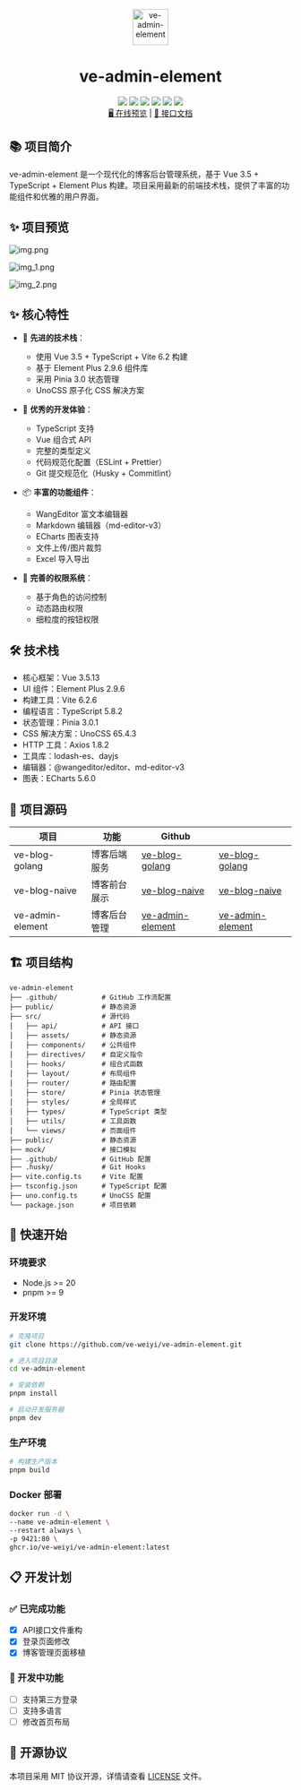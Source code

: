 <div align=center>
  <img alt="ve-admin-element" width="64" height="64" src="./public/favicon.ico">

  <h1>ve-admin-element</h1>

  <img src="https://img.shields.io/badge/Vue-3.5.13-brightgreen.svg"/>
  <img src="https://img.shields.io/badge/Vite-6.2.6-green.svg"/>
  <img src="https://img.shields.io/badge/TypeScript-5.8.2-blue.svg"/>
  <img src="https://img.shields.io/badge/Pinia-3.0.1-yellow.svg"/>
  <img src="https://img.shields.io/badge/UnoCSS-65.4.3-red.svg"/>
  <img src="https://img.shields.io/badge/Element Plus-2.9.6-blue.svg"/>
</div>

<div align="center">
  <a target="_blank" href="https://admin.veweiyi.cn">🖥️ 在线预览</a> |
  <a target="_blank" href="https://admin.veweiyi.cn/admin-api/v1/swagger/index.html">📑 接口文档</a>
</div>

## 📚 项目简介

ve-admin-element 是一个现代化的博客后台管理系统，基于 Vue 3.5 + TypeScript + Element Plus 构建。项目采用最新的前端技术栈，提供了丰富的功能组件和优雅的用户界面。

## ✨ 项目预览

![img.png](assets/img.png)

![img_1.png](assets/img_1.png)

![img_2.png](assets/img_2.png)

## ✨ 核心特性

- 🚀 **先进的技术栈**：
  - 使用 Vue 3.5 + TypeScript + Vite 6.2 构建
  - 基于 Element Plus 2.9.6 组件库
  - 采用 Pinia 3.0 状态管理
  - UnoCSS 原子化 CSS 解决方案

- 🎨 **优秀的开发体验**：
  - TypeScript 支持
  - Vue 组合式 API
  - 完整的类型定义
  - 代码规范化配置（ESLint + Prettier）
  - Git 提交规范化（Husky + Commitlint）

- 📦 **丰富的功能组件**：
  - WangEditor 富文本编辑器
  - Markdown 编辑器（md-editor-v3）
  - ECharts 图表支持
  - 文件上传/图片裁剪
  - Excel 导入导出

- 🔐 **完善的权限系统**：
  - 基于角色的访问控制
  - 动态路由权限
  - 细粒度的按钮权限

## 🛠️ 技术栈

- 核心框架：Vue 3.5.13
- UI 组件：Element Plus 2.9.6
- 构建工具：Vite 6.2.6
- 编程语言：TypeScript 5.8.2
- 状态管理：Pinia 3.0.1
- CSS 解决方案：UnoCSS 65.4.3
- HTTP 工具：Axios 1.8.2
- 工具库：lodash-es、dayjs
- 编辑器：@wangeditor/editor、md-editor-v3
- 图表：ECharts 5.6.0

## 📁 项目源码

| 项目               | 功能     | Github                                                               |                                                                     |
|------------------|--------|----------------------------------------------------------------------|---------------------------------------------------------------------|
| ve-blog-golang   | 博客后端服务 | [ve-blog-golang](https://github.com/ve-weiyi/ve-blog-golang.git)     | [ve-blog-golang](https://gitee.com/ve-weiyi/ve-blog-golang.git)     |
| ve-blog-naive    | 博客前台展示 | [ve-blog-naive](https://github.com/ve-weiyi/ve-blog-naive.git)       | [ve-blog-naive](https://gitee.com/ve-weiyi/ve-blog-naive.git)       |
| ve-admin-element | 博客后台管理 | [ve-admin-element](https://github.com/ve-weiyi/ve-admin-element.git) | [ve-admin-element](https://gitee.com/ve-weiyi/ve-admin-element.git) |

## 🏗️ 项目结构

```
ve-admin-element
├── .github/           # GitHub 工作流配置
├── public/            # 静态资源
├── src/               # 源代码
│   ├── api/           # API 接口
│   ├── assets/        # 静态资源
│   ├── components/    # 公共组件
│   ├── directives/    # 自定义指令
│   ├── hooks/         # 组合式函数
│   ├── layout/        # 布局组件
│   ├── router/        # 路由配置
│   ├── store/         # Pinia 状态管理
│   ├── styles/        # 全局样式
│   ├── types/         # TypeScript 类型
│   ├── utils/         # 工具函数
│   └── views/         # 页面组件
├── public/            # 静态资源
├── mock/              # 接口模拟
├── .github/           # GitHub 配置
├── .husky/            # Git Hooks
├── vite.config.ts     # Vite 配置
├── tsconfig.json      # TypeScript 配置
├── uno.config.ts      # UnoCSS 配置
└── package.json       # 项目依赖
```

## 🚀 快速开始

### 环境要求

- Node.js >= 20
- pnpm >= 9

### 开发环境

```bash
# 克隆项目
git clone https://github.com/ve-weiyi/ve-admin-element.git

# 进入项目目录
cd ve-admin-element

# 安装依赖
pnpm install

# 启动开发服务器
pnpm dev
```

### 生产环境

```bash
# 构建生产版本
pnpm build
```

### Docker 部署

```bash
docker run -d \
--name ve-admin-element \
--restart always \
-p 9421:80 \
ghcr.io/ve-weiyi/ve-admin-element:latest
```

## 📋 开发计划

### ✅ 已完成功能

- [x] API接口文件重构
- [x] 登录页面修改
- [x] 博客管理页面移植

### 🚧 开发中功能

- [ ] 支持第三方登录
- [ ] 支持多语言
- [ ] 修改首页布局

## 📄 开源协议

本项目采用 MIT 协议开源，详情请查看 [LICENSE](LICENSE) 文件。
